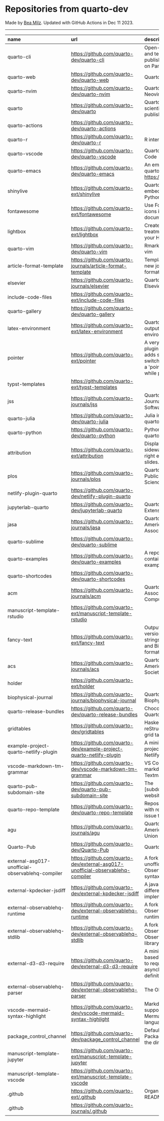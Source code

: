 # Repositories from quarto-dev
Made by [Bea Milz](https://twitter.com/beamilz).
Updated with GitHub Actions in Dec 11 2023.
<hr> 

|name                                             |url                                                                            |description                                                                                                                       | stars| forks| open_issues|
|:------------------------------------------------|:------------------------------------------------------------------------------|:---------------------------------------------------------------------------------------------------------------------------------|-----:|-----:|-----------:|
|quarto-cli                                       |https://github.com/quarto-dev/quarto-cli                                       |Open-source scientific and technical publishing system built on Pandoc.                                                           |  2754|   240|         937|
|quarto-web                                       |https://github.com/quarto-dev/quarto-web                                       |Quarto website                                                                                                                    |   202|   565|          24|
|quarto-nvim                                      |https://github.com/quarto-dev/quarto-nvim                                      |Quarto mode for Neovim                                                                                                            |   193|     6|           3|
|quarto                                           |https://github.com/quarto-dev/quarto                                           |Quarto open-source scientific and technical publishing system                                                                     |   167|    15|         108|
|quarto-actions                                   |https://github.com/quarto-dev/quarto-actions                                   |                                                                                                                                  |   167|    38|          29|
|quarto-r                                         |https://github.com/quarto-dev/quarto-r                                         |R interface to quarto-cli                                                                                                         |   115|    17|          34|
|quarto-vscode                                    |https://github.com/quarto-dev/quarto-vscode                                    |Quarto extension for VS Code                                                                                                      |   111|    12|           0|
|quarto-emacs                                     |https://github.com/quarto-dev/quarto-emacs                                     |An emacs mode for quarto: https://quarto.org                                                                                      |   106|    10|          11|
|shinylive                                        |https://github.com/quarto-ext/shinylive                                        |Quarto extension to embed Shinylive for Python applications                                                                       |   102|     5|          19|
|fontawesome                                      |https://github.com/quarto-ext/fontawesome                                      |Use Font Awesome icons in HTML and PDF documents.                                                                                 |    70|     8|           6|
|lightbox                                         |https://github.com/quarto-ext/lightbox                                         |Create lightbox treatments for images in your HTML documents.                                                                     |    69|     4|           7|
|quarto-vim                                       |https://github.com/quarto-dev/quarto-vim                                       |Rmarkdown support for vim                                                                                                         |    54|    11|           4|
|article-format-template                          |https://github.com/quarto-journals/article-format-template                     |Template for creating a new journal article format for Quarto                                                                     |    54|     9|           9|
|elsevier                                         |https://github.com/quarto-journals/elsevier                                    |Quarto template for Elsevier Journals                                                                                             |    35|    14|          11|
|include-code-files                               |https://github.com/quarto-ext/include-code-files                               |                                                                                                                                  |    34|     5|           9|
|quarto-gallery                                   |https://github.com/quarto-dev/quarto-gallery                                   |                                                                                                                                  |    31|    20|           0|
|latex-environment                                |https://github.com/quarto-ext/latex-environment                                |Quarto extension to output custom LaTeX environments.                                                                             |    21|     4|           6|
|pointer                                          |https://github.com/quarto-ext/pointer                                          |A very simple RevealJS plugin extension that adds support for switching the cursor to a 'pointer' style element while presenting. |    21|     5|           1|
|typst-templates                                  |https://github.com/quarto-ext/typst-templates                                  |                                                                                                                                  |    19|     0|           2|
|jss                                              |https://github.com/quarto-journals/jss                                         |Quarto template for the Journal of Statistical Software                                                                           |    19|     4|           3|
|quarto-julia                                     |https://github.com/quarto-dev/quarto-julia                                     |Julia interface to quarto-cli                                                                                                     |    16|     0|           6|
|quarto-python                                    |https://github.com/quarto-dev/quarto-python                                    |Python interface to quarto-cli                                                                                                    |    13|     0|           1|
|attribution                                      |https://github.com/quarto-ext/attribution                                      |Display attribution text sideways along the right edge of Revealjs slides.                                                        |    12|     0|           3|
|plos                                             |https://github.com/quarto-journals/plos                                        |Quarto template for Public Library of Science                                                                                     |    12|     2|          10|
|netlify-plugin-quarto                            |https://github.com/quarto-dev/netlify-plugin-quarto                            |                                                                                                                                  |    11|     1|           5|
|jupyterlab-quarto                                |https://github.com/quarto-dev/jupyterlab-quarto                                |Quarto JupyterLab Extension                                                                                                       |    11|     1|           0|
|jasa                                             |https://github.com/quarto-journals/jasa                                        |Quarto template for the American Statistical Association Journals                                                                 |    11|     8|           1|
|quarto-sublime                                   |https://github.com/quarto-dev/quarto-sublime                                   |                                                                                                                                  |     9|     2|           3|
|quarto-examples                                  |https://github.com/quarto-dev/quarto-examples                                  |A repository of self-contained quarto examples                                                                                    |     8|     1|           1|
|quarto-shortcodes                                |https://github.com/quarto-dev/quarto-shortcodes                                |                                                                                                                                  |     8|     2|           2|
|acm                                              |https://github.com/quarto-journals/acm                                         |Quarto template for the Association of Computing Machinery                                                                        |     8|     8|          20|
|manuscript-template-rstudio                      |https://github.com/quarto-ext/manuscript-template-rstudio                      |                                                                                                                                  |     5|     4|           1|
|fancy-text                                       |https://github.com/quarto-ext/fancy-text                                       |Output nicely formatted versions of fancy strings such as LaTeX and BibTeX in multiple formats.                                   |     4|     1|           0|
|acs                                              |https://github.com/quarto-journals/acs                                         |Quarto template for the American Chemical Society                                                                                 |     4|     2|           1|
|holder                                           |https://github.com/quarto-ext/holder                                           |                                                                                                                                  |     3|     0|           0|
|biophysical-journal                              |https://github.com/quarto-journals/biophysical-journal                         |Quarto template for Biophysical journal                                                                                           |     3|     1|           0|
|quarto-release-bundles                           |https://github.com/quarto-dev/quarto-release-bundles                           |Chocolatey package for Quarto                                                                                                     |     2|     0|           2|
|gridtables                                       |https://github.com/quarto-dev/gridtables                                       |Haskell parser for reStructuredText-style grid tables.                                                                            |     2|     0|           5|
|example-project-quarto-netlify-plugin            |https://github.com/quarto-dev/example-project-quarto-netlify-plugin            |A minimal Quarto project using Quarto's Netlify plugin                                                                            |     2|     1|           0|
|vscode-markdown-tm-grammar                       |https://github.com/quarto-dev/vscode-markdown-tm-grammar                       |VS Code built-in markdown extension's Textmate grammar                                                                            |     1|     0|           0|
|quarto-pub-subdomain-site                        |https://github.com/quarto-dev/quarto-pub-subdomain-site                        |The [subdomain].quarto.pub website                                                                                                |     1|     0|           0|
|quarto-repo-template                             |https://github.com/quarto-dev/quarto-repo-template                             |Repository template with readme styling, issue templates, etc                                                                     |     1|     0|           0|
|agu                                              |https://github.com/quarto-journals/agu                                         |Quarto template for the American Geophysical Union                                                                                |     1|     0|           0|
|Quarto-Pub                                       |https://github.com/quarto-dev/Quarto-Pub                                       |Quarto Pub                                                                                                                        |     0|     0|           3|
|external-asg017-unofficial-observablehq-compiler |https://github.com/quarto-dev/external-asg017-unofficial-observablehq-compiler |A fork of @asg017's unofficial compiler for Observable notebook syntax                                                            |     0|     1|           0|
|external-kpdecker-jsdiff                         |https://github.com/quarto-dev/external-kpdecker-jsdiff                         |A javascript text differencing implementation.                                                                                    |     0|     0|           0|
|external-observablehq-runtime                    |https://github.com/quarto-dev/external-observablehq-runtime                    |A fork of the Observable dataflow runtime.                                                                                        |     0|     0|           0|
|external-observablehq-stdlib                     |https://github.com/quarto-dev/external-observablehq-stdlib                     |A fork of ObservableHQ's Observable standard library.                                                                             |     0|     0|           0|
|external-d3-d3-require                           |https://github.com/quarto-dev/external-d3-d3-require                           |A minimal, promise-based implementation to require asynchronous module definitions.                                               |     0|     0|           0|
|external-observablehq-parser                     |https://github.com/quarto-dev/external-observablehq-parser                     |The Observable parser.                                                                                                            |     0|     0|           0|
|vscode-mermaid-syntax-highlight                  |https://github.com/quarto-dev/vscode-mermaid-syntax-highlight                  |Markdown syntax support for the Mermaid charting language                                                                         |     0|     0|           0|
|package_control_channel                          |https://github.com/quarto-dev/package_control_channel                          |Default channel file for Package Control. Follow the directions at:                                                               |     0|     0|           0|
|manuscript-template-jupyter                      |https://github.com/quarto-ext/manuscript-template-jupyter                      |                                                                                                                                  |     0|     0|           0|
|manuscript-template-vscode                       |https://github.com/quarto-ext/manuscript-template-vscode                       |                                                                                                                                  |     0|     1|           0|
|.github                                          |https://github.com/quarto-ext/.github                                          |Organization profile README source                                                                                                |     0|     0|           0|
|.github                                          |https://github.com/quarto-journals/.github                                     |                                                                                                                                  |     0|     1|           1|
